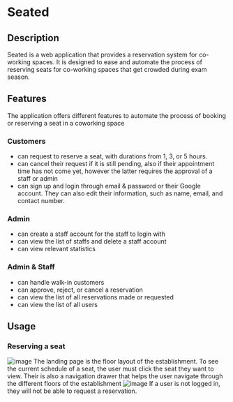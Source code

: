 # Seated

## Description

Seated is a web application that provides a reservation system for co-working spaces. It is designed to ease and automate the process of reserving seats for co-working spaces that get crowded during exam season.

## Features
The application offers different features to automate the process of booking or reserving a seat in a coworking space
### Customers
- can request to reserve a seat, with durations from 1, 3, or 5 hours.
- can cancel their request if it is still pending, also if their appointment time has not come yet, however the latter requires the approval of a staff or admin
- can sign up and login through email & password or their Google account. They can also edit their information, such as name, email, and contact number.
### Admin
- can create a staff account for the staff to login with
- can view the list of staffs and delete a staff account
- can view relevant statistics
### Admin & Staff
- can handle walk-in customers
- can approve, reject, or cancel a reservation
- can view the list of all reservations made or requested
- can view the list of all users

## Usage

### Reserving a seat
![image](https://github.com/user-attachments/assets/ec8a1de6-386a-4863-a118-a33b5237c962)
The landing page is the floor layout of the establishment. To see the current schedule of a seat, the user must click the seat they want to view.
Their is also a navigation drawer that helps the user navigate through the different floors of the establishment
![image](https://github.com/user-attachments/assets/cba9c8e8-5db6-41cb-9860-af35d9bc2355)
If a user is not logged in, they will not be able to request a reservation.


